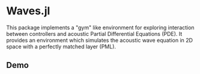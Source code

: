 # Waves.jl

This package implements a "gym" like environment for exploring interaction between controllers and acoustic Partial Differential Equations (PDE). It provides an environment which simulates the acoustic wave equation in 2D space with a perfectly matched layer (PML). 

## Demo

<!-- <p align="center">
	<img src="https://github.com/gladisor/TSCSProject/blob/master/images/ddpg4cyl0.45-0.35-8000decay.gif" width="300">
</p> -->